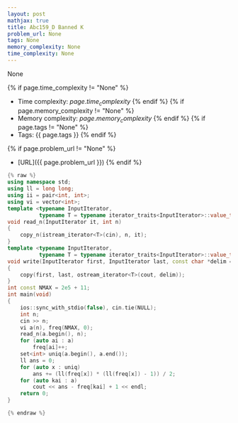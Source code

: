 ```yaml
---
layout: post
mathjax: true
title: Abc159_D Banned K
problem_url: None
tags: None
memory_complexity: None
time_complexity: None
---
```


None


{% if page.time_complexity != "None" %}
- Time complexity: ${{ page.time_complexity }}$
{% endif %}
{% if page.memory_complexity != "None" %}
- Memory complexity: ${{ page.memory_complexity }}$
{% endif %}
{% if page.tags != "None" %}
- Tags: {{ page.tags }}
{% endif %}

{% if page.problem_url != "None" %}
- [URL]({{ page.problem_url }})
{% endif %}

```cpp
{% raw %}
using namespace std;
using ll = long long;
using ii = pair<int, int>;
using vi = vector<int>;
template <typename InputIterator,
          typename T = typename iterator_traits<InputIterator>::value_type>
void read_n(InputIterator it, int n)
{
    copy_n(istream_iterator<T>(cin), n, it);
}
template <typename InputIterator,
          typename T = typename iterator_traits<InputIterator>::value_type>
void write(InputIterator first, InputIterator last, const char *delim = "\n")
{
    copy(first, last, ostream_iterator<T>(cout, delim));
}
int const NMAX = 2e5 + 11;
int main(void)
{
    ios::sync_with_stdio(false), cin.tie(NULL);
    int n;
    cin >> n;
    vi a(n), freq(NMAX, 0);
    read_n(a.begin(), n);
    for (auto ai : a)
        freq[ai]++;
    set<int> uniq(a.begin(), a.end());
    ll ans = 0;
    for (auto x : uniq)
        ans += (ll(freq[x]) * (ll(freq[x]) - 1)) / 2;
    for (auto kai : a)
        cout << ans - freq[kai] + 1 << endl;
    return 0;
}

{% endraw %}
```